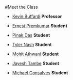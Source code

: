 #Meet the Class

* [Kevin Buffardi](kevin.md) **Professor**

* [Ernest Premkumar](ernest.md) **Student**

* [Pinak Das](Pinak.md) **Student**

* [Tyler Nash](tyler.md) **Student**

* [Mohit Athwani](mohit.md) **Student**

* [Jayesh Tambe](Jayesh.md) **Student**

* [Michael Gonsalves](michael.md) **Student**

